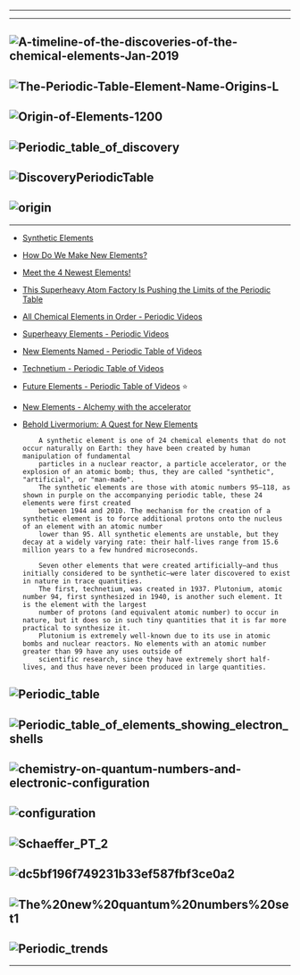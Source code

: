 ---------------------
---------------------------
![A-timeline-of-the-discoveries-of-the-chemical-elements-Jan-2019](https://i0.wp.com/www.compoundchem.com/wp-content/uploads/2019/01/A-timeline-of-the-discoveries-of-the-chemical-elements-Jan-2019.png?ssl=1)
----------------------
![The-Periodic-Table-Element-Name-Origins-L](https://www.compoundchem.com/wp-content/uploads/2016/06/The-Periodic-Table-Element-Name-Origins-L.png)
----------
![Origin-of-Elements-1200](https://2oqz471sa19h3vbwa53m33yj-wpengine.netdna-ssl.com/wp-content/uploads/2019/06/Origin-of-Elements-1200.png)
----------
![Periodic_table_of_discovery](https://upload.wikimedia.org/wikipedia/commons/6/64/Periodic_table_of_discovery.svg)
---------
![DiscoveryPeriodicTable](https://sciencenotes.org/wp-content/uploads/2015/06/DiscoveryPeriodicTable.png)
----------
![origin](https://assets.rbl.ms/18339885/origin.jpg)
----------
---------------
- [Synthetic Elements](https://en.wikipedia.org/wiki/Synthetic_element)
- [How Do We Make New Elements?](https://www.youtube.com/watch?v=Y9D1XQdIaLw)
- [Meet the 4 Newest Elements!](https://www.youtube.com/watch?v=h9bzQIsQMAI)
- [This Superheavy Atom Factory Is Pushing the Limits of the Periodic Table](https://www.youtube.com/watch?v=kg0AN8bZ4us)
- [All Chemical Elements in Order - Periodic Videos](https://www.youtube.com/playlist?list=PL7A1F4CF36C085DE1)
- [Superheavy Elements - Periodic Videos](https://www.youtube.com/playlist?list=PL9eEsN9D48mcm2aX0UDOMgGX3en3WrPmG)
- [New Elements Named - Periodic Table of Videos](https://www.youtube.com/watch?v=wswa0NuBbMw)
- [Technetium - Periodic Table of Videos](https://www.youtube.com/watch?v=ud5c1TVkcnU)
- [Future Elements - Periodic Table of Videos](https://www.youtube.com/watch?v=SBz_NDq6g6E) :star:
- [New Elements - Alchemy with the accelerator](https://www.youtube.com/watch?v=SBz_NDq6g6E)
- [Behold Livermorium: A Quest for New Elements](https://www.youtube.com/watch?v=vcck-qg1Z8M)

          A synthetic element is one of 24 chemical elements that do not occur naturally on Earth: they have been created by human manipulation of fundamental 
          particles in a nuclear reactor, a particle accelerator, or the explosion of an atomic bomb; thus, they are called "synthetic", "artificial", or "man-made". 
          The synthetic elements are those with atomic numbers 95–118, as shown in purple on the accompanying periodic table, these 24 elements were first created 
          between 1944 and 2010. The mechanism for the creation of a synthetic element is to force additional protons onto the nucleus of an element with an atomic number 
          lower than 95. All synthetic elements are unstable, but they decay at a widely varying rate: their half-lives range from 15.6 million years to a few hundred microseconds.
          
          Seven other elements that were created artificially—and thus initially considered to be synthetic—were later discovered to exist in nature in trace quantities. 
          The first, technetium, was created in 1937. Plutonium, atomic number 94, first synthesized in 1940, is another such element. It is the element with the largest 
          number of protons (and equivalent atomic number) to occur in nature, but it does so in such tiny quantities that it is far more practical to synthesize it. 
          Plutonium is extremely well-known due to its use in atomic bombs and nuclear reactors. No elements with an atomic number greater than 99 have any uses outside of 
          scientific research, since they have extremely short half-lives, and thus have never been produced in large quantities.

![Periodic_table](https://upload.wikimedia.org/wikipedia/commons/a/a6/Periodic_table%2C_good_SVG.svg)
-----------
![Periodic_table_of_elements_showing_electron_shells](https://upload.wikimedia.org/wikipedia/commons/e/e5/Periodic_table_of_elements_showing_electron_shells.png)
---------
![chemistry-on-quantum-numbers-and-electronic-configuration](https://image.slidesharecdn.com/spdf2014pdf-140210012322-phpapp01/95/ib-chemistry-on-quantum-numbers-and-electronic-configuration-1-1024.jpg?cb=1391995652)
---------
![configuration](https://image.slidesharecdn.com/spdfnew2014-140210021729-phpapp02/95/ib-chemistry-on-quantum-numbers-and-electronic-configuration-20-1024.jpg?cb=1392000113)
---------
![Schaeffer_PT_2](https://www.meta-synthesis.com/webbook/35_pt/Schaeffer_PT_2.png)
--------
![dc5bf196f749231b33ef587fbf3ce0a2](https://i.pinimg.com/originals/dc/5b/f1/dc5bf196f749231b33ef587fbf3ce0a2.jpg)
--------
![The%20new%20quantum%20numbers%20set1](https://sites.google.com/site/newptnotation/_/rsrc/1554630815842/home/The%20new%20quantum%20numbers%20set1.jpg)
-----------
![Periodic_trends](https://upload.wikimedia.org/wikipedia/commons/f/fe/Periodic_trends.svg)
--------------------
----------------------------
